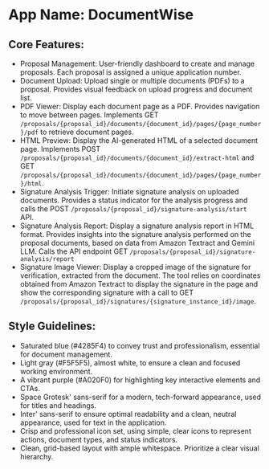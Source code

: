 # **App Name**: DocumentWise

## Core Features:

- Proposal Management: User-friendly dashboard to create and manage proposals. Each proposal is assigned a unique application number.
- Document Upload: Upload single or multiple documents (PDFs) to a proposal. Provides visual feedback on upload progress and document list.
- PDF Viewer: Display each document page as a PDF. Provides navigation to move between pages. Implements  GET `/proposals/{proposal_id}/documents/{document_id}/pages/{page_number}/pdf` to retrieve document pages.
- HTML Preview: Display the AI-generated HTML of a selected document page. Implements POST `/proposals/{proposal_id}/documents/{document_id}/extract-html` and GET `/proposals/{proposal_id}/documents/{document_id}/pages/{page_number}/html`.
- Signature Analysis Trigger: Initiate signature analysis on uploaded documents. Provides a status indicator for the analysis progress and calls the POST `/proposals/{proposal_id}/signature-analysis/start` API.
- Signature Analysis Report: Display a signature analysis report in HTML format. Provides insights into the signature analysis performed on the proposal documents, based on data from Amazon Textract and Gemini LLM. Calls the API endpoint  GET `/proposals/{proposal_id}/signature-analysis/report`
- Signature Image Viewer: Display a cropped image of the signature for verification, extracted from the document. The tool relies on coordinates obtained from Amazon Textract to display the signature in the page and show the corresponding signature with a call to  GET `/proposals/{proposal_id}/signatures/{signature_instance_id}/image`.

## Style Guidelines:

- Saturated blue (#4285F4) to convey trust and professionalism, essential for document management.
- Light gray (#F5F5F5), almost white, to ensure a clean and focused working environment.
- A vibrant purple (#A020F0) for highlighting key interactive elements and CTAs.
- Space Grotesk' sans-serif for a modern, tech-forward appearance, used for titles and headings.
- Inter' sans-serif to ensure optimal readability and a clean, neutral appearance, used for text in the application.
- Crisp and professional icon set, using simple, clear icons to represent actions, document types, and status indicators.
- Clean, grid-based layout with ample whitespace. Prioritize a clear visual hierarchy.